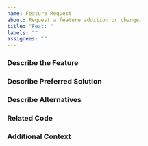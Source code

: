 ```yaml
---
name: Feature Request
about: Request a feature addition or change.
title: "Feat: "
labels: ""
assignees: ""
---
```


<!--
ATTENTION: Only issues using a filled template will be accepted!
-->

### Describe the Feature

<!-- A clear and concise description of what the feature request is. Please include if your feature request is related to a problem. -->

### Describe Preferred Solution

<!-- A clear and concise description of what you want to happen. -->

### Describe Alternatives

<!-- A clear and concise description of any alternative solutions or features you've considered. -->

### Related Code

<!-- If you are able to illustrate the feature request with an example, please provide a sample application via an online code collaborator such as [StackBlitz](https://stackblitz.com), or [GitHub](https://github.com). -->

### Additional Context

<!-- List any other information that is relevant to your issue. Stack traces, related issues, suggestions on how to add, use case, Stack Overflow links, forum links, screenshots, OS if applicable, etc. -->
